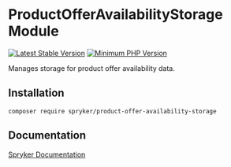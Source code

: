 # ProductOfferAvailabilityStorage Module
[![Latest Stable Version](https://poser.pugx.org/spryker/product-offer-availability-storage/v/stable.svg)](https://packagist.org/packages/spryker/product-offer-availability-storage)
[![Minimum PHP Version](https://img.shields.io/badge/php-%3E%3D%208.1-8892BF.svg)](https://php.net/)

Manages storage for product offer availability data.

## Installation

```
composer require spryker/product-offer-availability-storage
```

## Documentation

[Spryker Documentation](https://docs.spryker.com)
